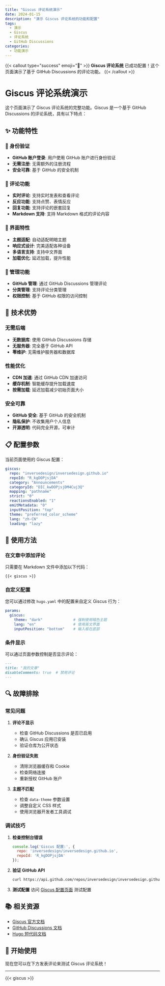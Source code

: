 ```yaml
---
title: "Giscus 评论系统演示"
date: 2024-01-15
description: "演示 Giscus 评论系统的功能和配置"
tags:
  - 演示
  - Giscus
  - 评论系统
  - GitHub Discussions
categories:
  - 功能演示
---
```


{{< callout type="success" emoji="💬" >}}
**Giscus 评论系统** 已成功配置！这个页面演示了基于 GitHub Discussions 的评论功能。
{{< /callout >}}

# Giscus 评论系统演示

这个页面演示了 Giscus 评论系统的完整功能。Giscus 是一个基于 GitHub Discussions 的评论系统，具有以下特点：

## ✨ 功能特性

### 🔐 身份验证
- **GitHub 账户登录**: 用户使用 GitHub 账户进行身份验证
- **无需注册**: 无需额外的注册流程
- **安全可靠**: 基于 GitHub 的安全机制

### 💬 评论功能
- **实时评论**: 支持实时发表和查看评论
- **反应功能**: 支持点赞、表情反应
- **回复功能**: 支持评论的嵌套回复
- **Markdown 支持**: 支持 Markdown 格式的评论内容

### 🎨 界面特性
- **主题适配**: 自动适配明暗主题
- **响应式设计**: 完美适配各种设备
- **多语言支持**: 支持中文界面
- **加载优化**: 延迟加载，提升性能

### 🔧 管理功能
- **GitHub 管理**: 通过 GitHub Discussions 管理评论
- **分类管理**: 支持评论分类管理
- **权限控制**: 基于 GitHub 权限的访问控制

## 🚀 技术优势

### 无需后端
- **无数据库**: 使用 GitHub Discussions 存储
- **无服务器**: 完全基于 GitHub API
- **零维护**: 无需维护服务器和数据库

### 性能优化
- **CDN 加速**: 通过 GitHub CDN 加速访问
- **缓存机制**: 智能缓存提升加载速度
- **按需加载**: 延迟加载减少初始页面大小

### 安全可靠
- **GitHub 安全**: 基于 GitHub 的安全机制
- **隐私保护**: 不收集用户个人信息
- **开源透明**: 代码完全开源，可审计

## 📋 配置参数

当前页面使用的 Giscus 配置：

```yaml
giscus:
  repo: "inversedesign/inversedesign.github.io"
  repoId: "R_kgDOPjsjDA"
  category: "Announcements"
  categoryId: "DIC_kwDOPjsjDM4Cuj3Q"
  mapping: "pathname"
  strict: "0"
  reactionsEnabled: "1"
  emitMetadata: "0"
  inputPosition: "top"
  theme: "preferred_color_scheme"
  lang: "zh-CN"
  loading: "lazy"
```

## 🎯 使用方法

### 在文章中添加评论

只需要在 Markdown 文件中添加以下代码：

```markdown
{{< giscus >}}
```

### 自定义配置

您可以通过修改 `hugo.yaml` 中的配置来自定义 Giscus 行为：

```yaml
params:
  giscus:
    theme: "dark"              # 强制使用暗色主题
    lang: "en"                 # 使用英文界面
    inputPosition: "bottom"    # 输入框在底部
```

### 条件显示

可以通过页面参数控制是否显示评论：

```markdown
---
title: "我的文章"
disableComments: true  # 禁用评论
---
```

## 🔍 故障排除

### 常见问题

1. **评论不显示**
   - 检查 GitHub Discussions 是否已启用
   - 确认 Giscus 应用已安装
   - 验证仓库为公开状态

2. **身份验证失败**
   - 清除浏览器缓存和 Cookie
   - 检查网络连接
   - 重新授权 GitHub 账户

3. **主题不匹配**
   - 检查 `data-theme` 参数设置
   - 调整自定义 CSS 样式
   - 使用浏览器开发者工具调试

### 调试技巧

1. **检查控制台错误**
   ```javascript
   console.log('Giscus 配置:', {
     repo: 'inversedesign/inversedesign.github.io',
     repoId: 'R_kgDOPjsjDA'
   });
   ```

2. **验证 GitHub API**
   ```bash
   curl https://api.github.com/repos/inversedesign/inversedesign.github.io
   ```

3. **测试配置**
   访问 [Giscus 配置页面](https://giscus.app/) 测试配置

## 📚 相关资源

- [Giscus 官方文档](https://github.com/giscus/giscus)
- [GitHub Discussions 文档](https://docs.github.com/en/discussions)
- [Hugo 短代码文档](https://gohugo.io/content-management/shortcodes/)

## 🎉 开始使用

现在您可以在下方发表评论来测试 Giscus 评论系统！

---

{{< giscus >}}
